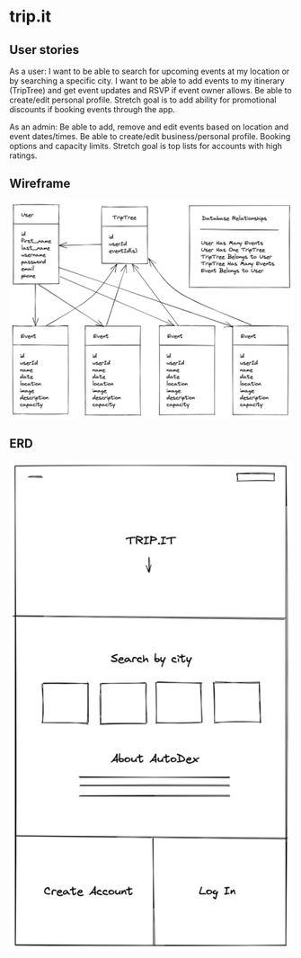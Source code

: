# trip.it

## User stories
As a user: I want to be able to search for upcoming events at my location or by searching a specific city. I want to be able to add events to my itinerary (TripTree) and get event updates and RSVP if event owner allows. Be able to create/edit personal profile. Stretch goal is to add ability for promotional discounts if booking events through the app.

As an admin: Be able to add, remove and edit events based on location and event dates/times. Be able to create/edit business/personal profile. Booking options and capacity limits. Stretch goal is top lists for accounts with high ratings.

## Wireframe

![AutoDex Wireframe](public/assets/trip_it_ERD.png)

## ERD

![AutoDex Wireframe](public/assets/trip_wireframe.png)